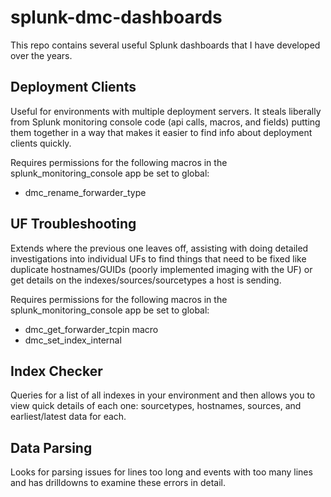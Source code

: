 # splunk-dmc-dashboards
This repo contains several useful Splunk dashboards that I have developed over the years.

## Deployment Clients
Useful for environments with multiple deployment servers.  It steals liberally from Splunk monitoring console code (api calls, macros, and fields) putting them together in a way that makes it easier to find info about deployment clients quickly.

Requires permissions for the following macros in the splunk_monitoring_console app be set to global:
- dmc_rename_forwarder_type

## UF Troubleshooting
Extends where the previous one leaves off, assisting with doing detailed investigations into individual UFs to find things that need to be fixed like duplicate hostnames/GUIDs (poorly implemented imaging with the UF) or get details on the indexes/sources/sourcetypes a host is sending.

Requires permissions for the following macros in the splunk_monitoring_console app be set to global:
- dmc_get_forwarder_tcpin macro
- dmc_set_index_internal

## Index Checker
Queries for a list of all indexes in your environment and then allows you to view quick details of each one: sourcetypes, hostnames, sources, and earliest/latest data for each.

## Data Parsing
Looks for parsing issues for lines too long and events with too many lines and has drilldowns to examine these errors in detail.
